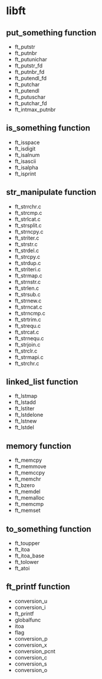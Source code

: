 # libft

## put_something function
- ft_putstr
- ft_putnbr
- ft_putunichar
- ft_putstr_fd
- ft_putnbr_fd
- ft_putendl_fd
- ft_putchar
- ft_putendl
- ft_putuschar
- ft_putchar_fd
- ft_intmax_putnbr

## is_something function
- ft_isspace
- ft_isdigit
- ft_isalnum
- ft_isascii
- ft_isalpha
- ft_isprint

## str_manipulate function
- ft_strrchr.c
- ft_strcmp.c
- ft_strlcat.c
- ft_strsplit.c
- ft_strncpy.c
- ft_striter.c
- ft_strstr.c
- ft_strdel.c
- ft_strcpy.c
- ft_strdup.c
- ft_striteri.c
- ft_strmap.c
- ft_strnstr.c
- ft_strlen.c
- ft_strsub.c
- ft_strnew.c
- ft_strncat.c
- ft_strncmp.c
- ft_strtrim.c
- ft_strequ.c
- ft_strcat.c
- ft_strnequ.c
- ft_strjoin.c
- ft_strclr.c
- ft_strmapi.c
- ft_strchr.c

## linked_list function
- ft_lstmap
- ft_lstadd
- ft_lstiter
- ft_lstdelone
- ft_lstnew
- ft_lstdel

## memory function
- ft_memcpy
- ft_memmove
- ft_memccpy
- ft_memchr
- ft_bzero
- ft_memdel
- ft_memalloc
- ft_memcmp
- ft_memset

## to_something function
- ft_toupper
- ft_itoa
- ft_itoa_base
- ft_tolower
- ft_atoi

## ft_printf function
- conversion_u
- conversion_i
- ft_printf
- globalfunc
- itoa
- flag
- conversion_p
- conversion_x
- conversion_pcnt
- conversion_c
- conversion_s
- conversion_o

